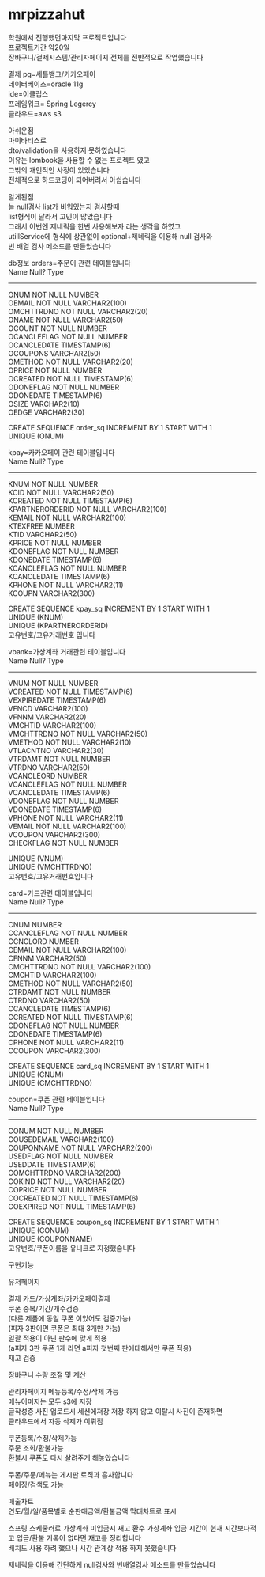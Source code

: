# mrpizzahut

학원에서 진행했던마지막 프로젝트입니다  
프로젝트기간 약20일  
장바구니/결제시스템/관리자페이지 전체를 전반적으로 작업했습니다  

결제 pg=세틀뱅크/카카오페이  
데이터베이스=oracle 11g  
ide=이클립스  
프레임워크= Spring Legercy  
클라우드=aws s3  

아쉬운점  
마이바티스로   
dto/validation을 사용하지 못하였습니다  
이유는
lombook을 사용할 수 없는 프로젝트 였고  
그밖의 개인적인 사정이 있었습니다  
전체적으로 하드코딩이 되어버려서 아쉽습니다  


알게된점  
늘 null검사 list가 비워있는지 검사할때  
list<t>형식이 달라서 고민이 많았습니다  
그래서 이번엔 제네릭을 한번 사용해보자 라는 생각을 하였고  
utillService에 형식에 상관없이 optional+제네릭을 이용해 null 검사와  
빈 배열 검사 메소드를 만들었습니다  

db정보
orders=주문이 관련 테이블입니다    
 Name                                      Null?    Type
 ----------------------------------------- -------- ----------------------------  
 ONUM                                      NOT NULL NUMBER  
 OEMAIL                                    NOT NULL VARCHAR2(100)  
 OMCHTTRDNO                                NOT NULL VARCHAR2(20)  
 ONAME                                     NOT NULL VARCHAR2(50)  
 OCOUNT                                    NOT NULL NUMBER  
 OCANCLEFLAG                               NOT NULL NUMBER  
 OCANCLEDATE                                        TIMESTAMP(6)  
 OCOUPONS                                           VARCHAR2(50)  
 OMETHOD                                   NOT NULL VARCHAR2(20)  
 OPRICE                                    NOT NULL NUMBER  
 OCREATED                                  NOT NULL TIMESTAMP(6)  
 ODONEFLAG                                 NOT NULL NUMBER  
 ODONEDATE                                          TIMESTAMP(6)  
 OSIZE                                              VARCHAR2(10)  
 OEDGE                                              VARCHAR2(30)  

CREATE SEQUENCE order_sq INCREMENT BY 1 START WITH 1  
UNIQUE (ONUM)  

kpay=카카오페이 관련 테이블입니다   
 Name                                      Null?    Type  
 ----------------------------------------- -------- ----------------------------  
 KNUM                                      NOT NULL NUMBER  
 KCID                                      NOT NULL VARCHAR2(50)  
 KCREATED                                  NOT NULL TIMESTAMP(6)  
 KPARTNERORDERID                           NOT NULL VARCHAR2(100)  
 KEMAIL                                    NOT NULL VARCHAR2(100)  
 KTEXFREE                                           NUMBER  
 KTID                                               VARCHAR2(50)  
 KPRICE                                    NOT NULL NUMBER  
 KDONEFLAG                                 NOT NULL NUMBER  
 KDONEDATE                                          TIMESTAMP(6)  
 KCANCLEFLAG                               NOT NULL NUMBER  
 KCANCLEDATE                                        TIMESTAMP(6)  
 KPHONE                                    NOT NULL VARCHAR2(11)  
 KCOUPN                                             VARCHAR2(300)  
 
 CREATE SEQUENCE kpay_sq INCREMENT BY 1 START WITH 1  
UNIQUE (KNUM)  
UNIQUE (KPARTNERORDERID)  
고유번호/고유거래번호 입니다  

vbank=가상계좌 거래관련 테이블입니다    
 Name                                      Null?    Type  
 ----------------------------------------- -------- ----------------------------  
 VNUM                                      NOT NULL NUMBER  
 VCREATED                                  NOT NULL TIMESTAMP(6)  
 VEXPIREDATE                                        TIMESTAMP(6)  
 VFNCD                                              VARCHAR2(100)  
 VFNNM                                              VARCHAR2(20)  
 VMCHTID                                            VARCHAR2(100)  
 VMCHTTRDNO                                NOT NULL VARCHAR2(50)  
 VMETHOD                                   NOT NULL VARCHAR2(10)  
 VTLACNTNO                                          VARCHAR2(30)  
 VTRDAMT                                   NOT NULL NUMBER  
 VTRDNO                                             VARCHAR2(50)  
 VCANCLEORD                                         NUMBER  
 VCANCLEFLAG                               NOT NULL NUMBER  
 VCANCLEDATE                                        TIMESTAMP(6)  
 VDONEFLAG                                 NOT NULL NUMBER  
 VDONEDATE                                          TIMESTAMP(6)  
 VPHONE                                    NOT NULL VARCHAR2(11)  
 VEMAIL                                    NOT NULL VARCHAR2(100)  
 VCOUPON                                            VARCHAR2(300)  
 CHECKFLAG                                 NOT NULL NUMBER  
 
UNIQUE (VNUM)  
UNIQUE (VMCHTTRDNO)  
고유번호/고유거래번호입니다  

card=카드관련 테이블입니다  
 Name                                      Null?    Type  
 ----------------------------------------- -------- ----------------------------  
 CNUM                                               NUMBER  
 CCANCLEFLAG                               NOT NULL NUMBER  
 CCNCLORD                                           NUMBER  
 CEMAIL                                    NOT NULL VARCHAR2(100)   
 CFNNM                                              VARCHAR2(50)  
 CMCHTTRDNO                                NOT NULL VARCHAR2(100)  
 CMCHTID                                            VARCHAR2(100)  
 CMETHOD                                   NOT NULL VARCHAR2(50)  
 CTRDAMT                                   NOT NULL NUMBER  
 CTRDNO                                             VARCHAR2(50)  
 CCANCLEDATE                                        TIMESTAMP(6)  
 CCREATED                                  NOT NULL TIMESTAMP(6)  
 CDONEFLAG                                 NOT NULL NUMBER  
 CDONEDATE                                          TIMESTAMP(6)  
 CPHONE                                    NOT NULL VARCHAR2(11)  
 CCOUPON                                            VARCHAR2(300)  
 
CREATE SEQUENCE card_sq INCREMENT BY 1 START WITH 1  
UNIQUE (CNUM)  
UNIQUE (CMCHTTRDNO)  

coupon=쿠폰 관련 테이블입니다    
 Name                                      Null?    Type  
 ----------------------------------------- -------- ----------------------------
 CONUM                                     NOT NULL NUMBER  
 COUSEDEMAIL                                        VARCHAR2(100)  
 COUPONNAME                                NOT NULL VARCHAR2(200)  
 USEDFLAG                                  NOT NULL NUMBER  
 USEDDATE                                           TIMESTAMP(6)  
 COMCHTTRDNO                                        VARCHAR2(200)  
 COKIND                                    NOT NULL VARCHAR2(20)    
 COPRICE                                   NOT NULL NUMBER  
 COCREATED                                 NOT NULL TIMESTAMP(6)  
 COEXPIRED                                 NOT NULL TIMESTAMP(6)  
 
CREATE SEQUENCE coupon_sq INCREMENT BY 1 START WITH 1  
UNIQUE (CONUM)  
UNIQUE (COUPONNAME)  
고유번호/쿠폰이름을 유니크로 지정했습니다  

구현기능
 
유저페이지

결제
카드/가상계좌/카카오페이결제  
쿠폰 중복/기간/개수검증  
(다른 제품에 동일 쿠폰 이있어도 검증가능)  
(피자 3판이면 쿠폰은 최대 3개만 가능)  
일괄 적용이 아닌 판수에 맞게 적용  
(a피자 3판 쿠폰 1개 라면 a피자 첫번째 판에대해서만 쿠폰 적용)  
재고 검증  

장바구니 
수량 조절 및 계산  

관리자페이지
메뉴등록/수정/삭제 가능  
메뉴이미지는 모두 s3에 저장  
글작성중 사진 업로드시 세션에저장
저장 하지 않고 이탈시 사진이 존재하면  
클라우드에서 자동 삭제가 이뤄짐  

쿠폰등록/수정/삭제가능  
주문 조회/환불가능  
환불시 쿠폰도 다시 살려주게 해놓았습니다  

쿠폰/주문/메뉴는 게시판 로직과 흡사합니다  
페이징/검색도 가능  

매출차트  
연도/월/일/품목별로  순판매금액/환불금액 막대차트로 표시  

스프링 스케줄러로 가상계좌 미입금시 재고 환수 
가상계좌 입금 시간이 현재 시간보다적고 입금/환불 기록이 없다면 
재고를 정리합니다  
배치도 사용 하려 했으나 시간 관계상 적용 하지 못했습니다  

제네릭을 이용해 
간단하게  null검사와 빈배열검사 메소드를 만들었습니다  





 

 


 
 

